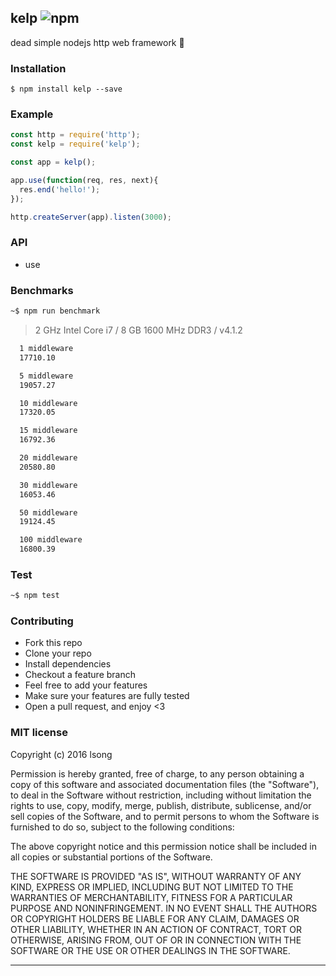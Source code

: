 ## kelp ![npm](https://badge.fury.io/js/kelp.png)

dead simple nodejs http web framework :rocket:

### Installation
````
$ npm install kelp --save
````

### Example
````javascript
const http = require('http');
const kelp = require('kelp');

const app = kelp();

app.use(function(req, res, next){
  res.end('hello!');
});

http.createServer(app).listen(3000);
````

### API

+ use

### Benchmarks

```bash
~$ npm run benchmark
```

> 2 GHz Intel Core i7 / 8 GB 1600 MHz DDR3 / v4.1.2

```bash
  1 middleware
  17710.10

  5 middleware
  19057.27

  10 middleware
  17320.05

  15 middleware
  16792.36

  20 middleware
  20580.80

  30 middleware
  16053.46

  50 middleware
  19124.45

  100 middleware
  16800.39
```

### Test

```bash
~$ npm test
```

### Contributing
- Fork this repo
- Clone your repo
- Install dependencies
- Checkout a feature branch
- Feel free to add your features
- Make sure your features are fully tested
- Open a pull request, and enjoy <3

### MIT license
Copyright (c) 2016 lsong

Permission is hereby granted, free of charge, to any person obtaining a copy
of this software and associated documentation files (the &quot;Software&quot;), to deal
in the Software without restriction, including without limitation the rights
to use, copy, modify, merge, publish, distribute, sublicense, and/or sell
copies of the Software, and to permit persons to whom the Software is
furnished to do so, subject to the following conditions:

The above copyright notice and this permission notice shall be included in
all copies or substantial portions of the Software.

THE SOFTWARE IS PROVIDED &quot;AS IS&quot;, WITHOUT WARRANTY OF ANY KIND, EXPRESS OR
IMPLIED, INCLUDING BUT NOT LIMITED TO THE WARRANTIES OF MERCHANTABILITY,
FITNESS FOR A PARTICULAR PURPOSE AND NONINFRINGEMENT. IN NO EVENT SHALL THE
AUTHORS OR COPYRIGHT HOLDERS BE LIABLE FOR ANY CLAIM, DAMAGES OR OTHER
LIABILITY, WHETHER IN AN ACTION OF CONTRACT, TORT OR OTHERWISE, ARISING FROM,
OUT OF OR IN CONNECTION WITH THE SOFTWARE OR THE USE OR OTHER DEALINGS IN
THE SOFTWARE.

---
